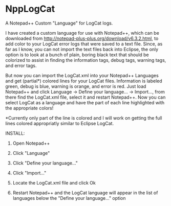 NppLogCat
=========

A Notepad++ Custom "Language" for LogCat logs.

I have created a custom language for use with Notepad++, which can be downloaded from http://notepad-plus-plus.org/download/v6.3.2.html, to add color to your LogCat error logs that were saved to a text file. Since, as far as I know, you can not import the text files back into Eclipse, the only option is to look at a bunch of plain, boring black text that should be colorized to assist in finding the information tags, debug tags, warning tags, and error tags.

But now you can import the LogCat.xml into your Notepad++ Languages and get (partial*) colored lines for your LogCat files. Information is labeled green, debug is blue, warning is orange, and error is red. Just load Notepad++ and click Language -> Define your language… -> Import…, from there find the LogCat.xml file, select it and restart Notepad++. Now you can select LogCat as a language and have the part of each line highlighted with the appropriate colors!

*Currently only part of the line is colored and I will work on getting the full lines colored appropriatly similar to Eclipse LogCat.

INSTALL:

1. Open Notepad++
 
2. Click "Language"
 
3. Click "Define your language…"
 
4. Click "Import…"
 
5. Locate the LogCat.xml file and click Ok

6. Restart Notepad++ and the LogCat language will appear in the list of languages below the "Define your language…" option

